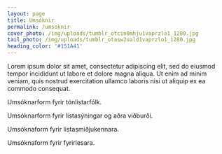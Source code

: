 ```yaml
---
layout: page
title: Umsóknir
permalink: /umsoknir
cover_photo: /img/uploads/tumblr_otcin0mhju1vaprzlo1_1280.jpg
tail_photo: /img/uploads/tumblr_otasw2uald1vaprzlo1_1280.jpg
heading_color: '#151A41'
---
```

Lorem ipsum dolor sit amet, consectetur adipiscing elit, sed do eiusmod tempor incididunt ut labore et dolore magna aliqua. Ut enim ad minim veniam, quis nostrud exercitation ullamco laboris nisi ut aliquip ex ea commodo consequat.

Umsóknarform fyrir tónlistarfólk.

Umsóknarform fyrir listasýningar og aðra viðburði.

Umsóknaform fyrir listasmiðjukennara.

Umsóknaform fyrir fyrirlesara.
